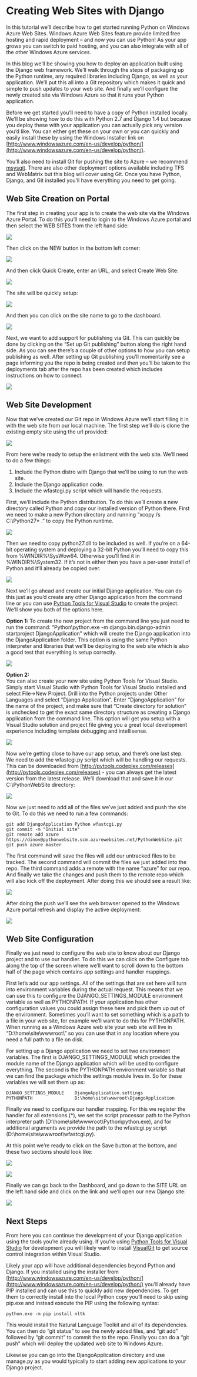 <properties linkid="develop-python-web-site-with-django" urlDisplayName="Web Sites with Django" pageTitle="Python Web Sites with Django - Windows Azure tutorial" metaKeywords="Windows Azure django   django website" metaDescription="A tutorial that introduces you to running a Python web site on Windows Azure." metaCanonical="" disqusComments="1" umbracoNaviHide="0" />


# Creating Web Sites with Django

In this tutorial we’ll describe how to get started running Python on Windows Azure Web Sites.  Windows Azure Web Sites feature provide limited free hosting and rapid deployment – and now you can use Python!  As your app grows you can switch to paid hosting, and you can also integrate with all of the other Windows Azure services.  

In this blog we’ll be showing you how to deploy an application built using the Django web framework. We’ll walk through the steps of packaging up the Python runtime, any required libraries including Django, as well as your application.  We’ll put this all into a Git repository which makes it quick and simple to push updates to your web site.  And finally we’ll configure the newly created site via Windows Azure so that it runs your Python application.  

Before we get started you’ll need to have a copy of Python installed locally.  We’ll be showing how to do this with Python 2.7 and Django 1.4 but because you deploy these with your application you can actually pick any version you’d like.  You can either get these on your own or you can quickly and easily install these by using the Windows Installer link on [http://www.windowsazure.com/en-us/develop/python/](http://www.windowsazure.com/en-us/develop/python/).  

You’ll also need to install Git for pushing the site to Azure – we recommend [msysgit](http://code.google.com/p/msysgit/).  There are also other deployment options available including TFS and WebMatrix but this blog will cover using Git.  Once you have Python, Django, and Git installed you’ll have everything you need to get going.

## Web Site Creation on Portal

The first step in creating your app is to create the web site via the Windows Azure Portal.  To do this you’ll need to login to the Windows Azure portal and then select the WEB SITES from the left hand side:

![](../Media/python_website_01_image001.png)

Then click on the NEW button in the bottom left corner:

![](../Media/python_website_02_image002.png)

And then click Quick Create, enter an URL, and select Create Web Site:

![](../Media/python_website_03_image003.png)

The site will be quickly setup:

![](../Media/python_website_04_image004.png)

And then you can click on the site name to go to the dashboard.  

![](../Media/python_website_05_image005.png)

Next, we want to add support for publishing via Git.  This can quickly be done by clicking on the “Set up Git publishing” button along the right hand side.  As you can see there’s a couple of other options to how you can setup publishing as well.  After setting up Git publishing you’ll momentarily see a page informing you the repo is being created and then you’ll be taken to the deployments tab after the repo has been created which includes instructions on how to connect.  

![](../Media/python_website_06_image006.png)


## Web Site Development

Now that we’ve created our Git repo in Windows Azure we’ll start filling it in with the web site from our local machine.  The first step we’ll do is clone the existing empty site using the url provided:

![](../Media/python_website_07_image007.png)

From here we’re ready to setup the enlistment with the web site.  We’ll need to do a few things:

1.  Include the Python distro with Django that we’ll be using to run the web site.
2.  Include the Django application code.
3.  Include the wfastcgi.py script which will handle the requests.

First, we’ll include the Python distribution.  To do this we’ll create a new directory called Python and copy our installed version of Python there.  First we need to make a new Python directory and running “xcopy /s C:\Python27\* .” to copy the Python runtime.

![](../Media/python_website_08_image008.png)

Then we need to copy python27.dll to be included as well.  If you’re on a 64-bit operating system and deploying a 32-bit Python you’ll need to copy this from %WINDIR%\SysWow64.  Otherwise you’ll find it in %WINDIR%\System32.  If it’s not in either then you have a per-user install of Python and it’ll already be copied over.

![](../Media/python_website_09_image009.png)
 
Next we’ll go ahead and create our initial Django application.  You can do this just as you’d create any other Django application from the command line or you can use [Python Tools for Visual Studio](http://pytools.codeplex.com/) to create the project.  We’ll show you both of the options here.

**Option 1:** 
To create the new project from the command line you just need to run the command: “Python\python.exe -m django.bin.django-admin startproject DjangoApplication” which will create the Django application into the DjangoApplication folder.  This option is using the same Python interpreter and libraries that we’ll be deploying to the web site which is also a good test that everything is setup correctly.

![](../Media/python_website_10_image010.png)

**Option 2:**  
You can also create your new site using Python Tools for Visual Studio.  Simply start Visual Studio with Python Tools for Visual Studio installed and select File->New Project.  Drill into the Python projects under Other Languages and select “Django Application”.  Enter “DjangoApplication” for the name of the project, and make sure that “Create directory for solution” is unchecked to get the exact same directory structure as creating a Django application from the command line.  This option will get you setup with a Visual Studio solution and project file giving you a great local development experience including template debugging and intellisense.

![](../Media/python_website_11_image011.png)

Now we’re getting close to have our app setup, and there’s one last step.  We need to add the wfastcgi.py script which will be handling our requests.  This can be downloaded from [http://pytools.codeplex.com/releases](http://pytools.codeplex.com/releases) - you can always get the latest version from the latest release.  We’ll download that and save it in our C:\PythonWebSite directory:

![](../Media/python_website_12_image012.png)

Now we just need to add all of the files we’ve just added and push the site to Git.  To do this we need to run a few commands:

	git add DjangoApplication Python wfastcgi.py
	git commit -m "Initial site"
	git remote add azure https://dinov@pythonwebsite.scm.azurewebsites.net/PythonWebSite.git
	git push azure master

The first command will save the files will add our untracked files to be tracked.  The second command will commit the files we just added into the repo.  The third command adds a remote with the name “azure” for our repo.  And finally we take the changes and push them to the remote repo which will also kick off the deployment.  After doing this we should see a result like:

![](../Media/python_website_13_image013.png)

After doing the push we’ll see the web browser opened to the Windows Azure portal refresh and display the active deployment:

![](../Media/python_website_14_image014.png)

## Web Site Configuration

Finally we just need to configure the web site to know about our Django project and to use our handler.  To do this we can click on the Configure tab along the top of the screen where we’ll want to scroll down to the bottom half of the page which contains app settings and handler mappings.  

First let’s add our app settings.  All of the settings that are set here will turn into environment variables during the actual request.  This means that we can use this to configure the DJANGO_SETTINGS_MODULE environment variable as well as PYTHONPATH.  If your application has other configuration values you could assign these here and pick them up out of the environment.  Sometimes you’ll want to set something which is a path to a file in your web site, for example we’ll want to do this for PYTHONPATH.  When running as a Windows Azure web site your web site will live in “D:\home\site\wwwroot\” so you can use that in any location where you need a full path to a file on disk.

For setting up a Django application we need to set two environment variables.  The first is DJANGO_SETTINGS_MODULE which provides the module name of the Django application which will be used to configure everything.  The second is the PYTHONPATH environment variable so that we can find the package which the settings module lives in.  So for these variables we will set them up as:
                
	DJANGO_SETTINGS_MODULE    DjangoApplication.settings
	PYTHONPATH                D:\home\site\wwwroot\DjangoApplication

Finally we need to configure our handler mapping.  For this we register the handler for all extensions (*), we set the script processor path to the Python interpreter path (D:\home\site\wwwroot\Python\python.exe), and for additional arguments we provide the path to the wfastcgi.py script (D:\home\site\wwwroot\wfastcgi.py).

At this point we’re ready to click on the Save button at the bottom, and these two sections should look like:

![](../Media/python_website_15_image015.png)

![](../Media/python_website_16_image016.png)

Finally we can go back to the Dashboard, and go down to the SITE URL on the left hand side and click on the link and we’ll open our new Django site:

![](../Media/python_website_17_image017.png)

## Next Steps

From here you can continue the development of your Django application using the tools you’re already using.  If you’re using [Python Tools for Visual Studio](http://pytools.codeplex.com/) for development you will likely want to install [VisualGit](http://code.google.com/p/visualgit/) to get source control integration within Visual Studio.  

Likely your app will have additional dependencies beyond Python and Django.  If you installed using the installer from [http://www.windowsazure.com/en-us/develop/python/](http://www.windowsazure.com/en-us/develop/python/) you’ll already have PIP installed and can use this to quickly add new dependencies.  To get them to correctly install into the local Python copy you’ll need to skip using pip.exe and instead execute the PIP using the following syntax:

	python.exe -m pip install nltk

This would install the Natural Language Toolkit and all of its dependencies.  You can then do “git status” to see the newly added files, and “git add” followed by “git commit” to commit the to the repo.  Finally you can do a “git push” which will deploy the updated web site to Windows Azure.

Likewise you can go into the DjangoApplication directory and use manage.py as you would typically to start adding new applications to your Django project.  
